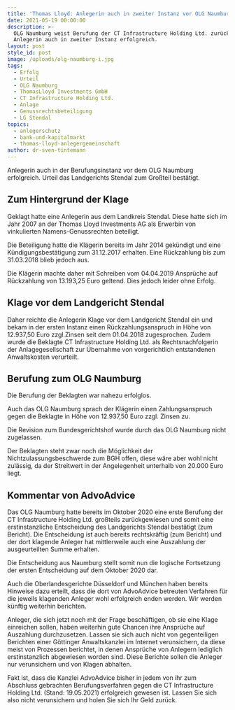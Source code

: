 ```yaml
---
title: 'Thomas Lloyd: Anlegerin auch in zweiter Instanz vor OLG Naumburg erfolgreich'
date: 2021-05-19 00:00:00
description: >-
  OLG Naumburg weist Berufung der CT Infrastructure Holding Ltd. zurück.
  Anlegerin auch in zweiter Instanz erfolgreich.
layout: post
style_id: post
image: /uploads/olg-naumburg-i.jpg
tags:
  - Erfolg
  - Urteil
  - OLG Naumburg
  - ThomasLloyd Investments GmbH
  - CT Infrastructure Holding Ltd.
  - Anlage
  - Genussrechtsbeteiligung
  - LG Stendal
topics:
  - anlegerschutz
  - bank-und-kapitalmarkt
  - thomas-lloyd-anlegergemeinschaft
author: dr-sven-tintemann
---
```

Anlegerin auch in der Berufungsinstanz vor dem OLG Naumburg erfolgreich. Urteil das Landgerichts Stendal zum Gro&szlig;teil bestätigt.&nbsp;

## Zum Hintergrund der Klage

Geklagt hatte eine Anlegerin aus dem Landkreis Stendal. Diese hatte sich im Jahr 2007 an der Thomas Lloyd Investments AG als Erwerbin von vinkulierten Namens-Genussrechten beteiligt.&nbsp;

Die Beteiligung hatte die Klägerin bereits im Jahr 2014 gekündigt und eine Kündigungsbestätigung zum 31.12.2017 erhalten. Eine Rückzahlung bis zum 31.03.2018 blieb jedoch aus.&nbsp;

Die Klägerin machte daher mit Schreiben vom 04.04.2019 Ansprüche auf Rückzahlung von 13.193,25 Euro geltend. Dies jedoch leider ohne Erfolg.&nbsp;

## Klage vor dem Landgericht Stendal

Daher reichte die Anlegerin Klage vor dem Landgericht Stendal ein und bekam in der ersten Instanz einen Rückzahlungsanspruch in Höhe von 12.937,50 Euro zzgl.Zinsen seit dem 01.04.2018 zugesprochen. Zudem wurde die Beklagte CT Infrastructure Holding Ltd. als Rechtsnachfolgerin der Anlagegesellschaft zur Übernahme von vorgerichtlich entstandenen Anwaltskosten verurteilt.&nbsp;

## Berufung zum OLG Naumburg&nbsp;

Die Berufung der Beklagten war nahezu erfolglos.&nbsp;

Auch das OLG Naumburg sprach der Klägerin einen Zahlungsanspruch gegen die Beklagte in Höhe von 12.937,50 Euro zzgl. Zinsen zu.&nbsp;

Die Revision zum Bundesgerichtshof wurde durch das OLG Naumburg nicht zugelassen.&nbsp;

Der Beklagten steht zwar noch die Möglichkeit der Nichtzulassungsbeschwerde zum BGH offen, diese wäre aber wohl nicht zulässig, da der Streitwert in der Angelegenheit unterhalb von 20.000 Euro liegt.&nbsp;

## Kommentar von AdvoAdvice

Das OLG Naumburg hatte bereits im Oktober 2020 eine erste Berufung der CT Infrastructure Holding Ltd. gro&szlig;teils zurückgewiesen und somit eine erstinstanzliche Entscheidung des Landgerichts Stendal bestätigt (zum Bericht). Die Entscheidung ist auch bereits rechtskräftig (zum Bericht) und der dort klagende Anleger hat mittlerweile auch eine Auszahlung der ausgeurteilten Summe erhalten.

Die Entscheidung aus Naumburg stellt somit nun die logische Fortsetzung der ersten Entscheidung auf dem Oktober 2020 dar.&nbsp;

Auch die Oberlandesgerichte Düsseldorf und München haben bereits Hinweise dazu erteilt, dass die dort von AdvoAdvice betreuten Verfahren für die jeweils klagenden Anleger wohl erfolgreich enden werden. Wir werden künftig weiterhin berichten.&nbsp;

Anleger, die sich jetzt noch mit der Frage beschäftigen, ob sie eine Klage einreichen sollen, haben weiterhin gute Chancen ihre Ansprüche auf Auszahlung durchzusetzen. Lassen sie sich auch nicht von gegenteiligen Berichten einer Göttinger Anwaltskanzlei im Internet verunsichern, da diese meist von Prozessen berichtet, in denen Ansprüche von Anlegern lediglich erstinstanzlich abgewiesen worden sind. Diese Berichte sollen die Anleger nur verunsichern und von Klagen abhalten.&nbsp;

Fakt ist, dass die Kanzlei AdvoAdvice bisher in jedem von ihr zum Abschluss gebrachten Berufungsverfahren gegen die CT Infrastructure Holding Ltd. (Stand: 19.05.2021) erfolgreich gewesen ist. Lassen Sie sich also nicht verunsichern und holen Sie sich Ihr Geld zurück.&nbsp;

&nbsp;
